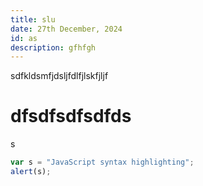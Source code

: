 ```yaml
---
title: slu
date: 27th December, 2024
id: as
description: gfhfgh
---
```


sdfkldsmfjdsljfdlfjlskfjljf

# dfsdfsdfsdfds
s
 ```js
 var s = "JavaScript syntax highlighting";
alert(s);
 ```